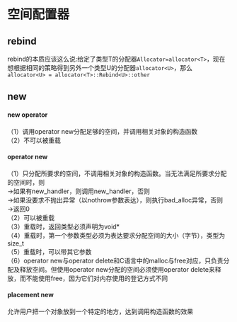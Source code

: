 # 空间配置器
## rebind
rebind的本质应该这么说:给定了类型T的分配器`Allocator=allocator<T>`，现在想根据相同的策略得到另外一个类型U的分配器`allocator<U>`，那么`allocator<U> = allocator<T>::Rebind<U>::other`

## new
#### new operator
（1）调用operator new分配足够的空间，并调用相关对象的构造函数  
（2）不可以被重载
#### operator new
（1）只分配所要求的空间，不调用相关对象的构造函数。当无法满足所要求分配的空间时，则  
        ->如果有new_handler，则调用new_handler，否则  
        ->如果没要求不抛出异常（以nothrow参数表达），则执行bad_alloc异常，否则  
        ->返回0  
（2）可以被重载  
（3）重载时，返回类型必须声明为void*  
（4）重载时，第一个参数类型必须为表达要求分配空间的大小（字节），类型为size_t  
（5）重载时，可以带其它参数  
（6）operator new与operator delete和C语言中的malloc与free对应，只负责分配及释放空间。但使用operator new分配的空间必须使用operator delete来释放，而不能使用free，因为它们对内存使用的登记方式不同  
#### placement new
允许用户把一个对象放到一个特定的地方，达到调用构造函数的效果  


